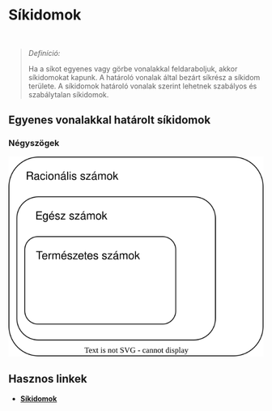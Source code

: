 # Síkidomok

<br>

> *Definíció:*
>
> Ha a síkot egyenes vagy görbe vonalakkal feldaraboljuk, akkor síkidomokat kapunk.
> A határoló vonalak által bezárt síkrész a síkidom területe.
> A síkidomok határoló vonalak szerint lehetnek szabályos és szabálytalan síkidomok.


## Egyenes vonalakkal határolt síkidomok

### Négyszögek

![Négyszögek](../assets/szamhalmazok.svg)
<br>

## Hasznos linkek
- [**Síkidomok**](http://users.atw.hu/mgvacmatek/Sikidomok.pdf)

